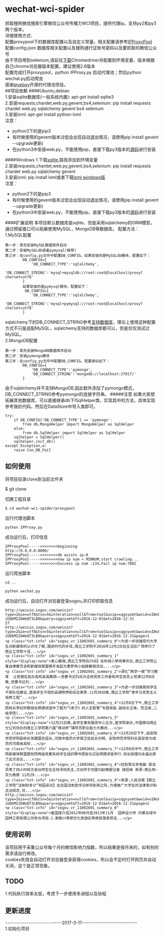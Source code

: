 # wechat-wci-spider

抓取搜狗微信搜索引擎微信公众号传播力WCI项目，提供代理ip。支持py2和py3两个版本。
<br/>
详细使用方式:<br/>
配置proxypool下的数据库配置以及自定义常量，相关配置请参考[IPProxyPool](https://github.com/qiyeboy/IPProxyPool)<br/>
配置config.json 数据库相关配置以及搜狗通行证账号密码以及要抓取的微信公众号<br/>
由于项目用到selenium,请前往[下载](http://chromedriver.storage.googleapis.com/index.html)Chromedriver并配置到环境变量，版本根据自己chrome浏览器版本配置，建议使用2.6版本<br/>
配置完成打开proxypool，python IPProxy.py 启动代理池；然后python wechat.py启动爬虫
<br/>
感谢[qiyeboy](https://github.com/qiyeboy/IPProxyPool)开源的代理池项目。
<br/>
##项目依赖
####Ubuntu,debian
<br/>
1.安装sqlite数据库(一般系统内置):
apt-get install sqlite3
<br/>
2.安装requests,chardet,web.py,gevent,bs4,selenium:
pip install requests chardet web.py sqlalchemy gevent bs4 selenium
<br/>
3.安装lxml:
apt-get install python-lxml
<br/>
注意：

* python3下的是pip3
* 有时候使用的gevent版本过低会出现自动退出情况，请使用pip install gevent --upgrade更新)
* 在python3中安装web.py，不能使用pip，直接下载py3版本的[源码](https://codeload.github.com/webpy/webpy/zip/py3)进行安装

####Windows
1.下载[sqlite](http://www.sqlite.org/download.html),路径添加到环境变量
<br/>
2.安装requests,chardet,web.py,gevent,bs4,selenium:
pip install requests chardet web.py sqlalchemy gevent
<br/>
3.安装lxml:
pip install lxml或者下载[lxml windows版](https://pypi.python.org/pypi/lxml/)
<br/>
注意：

* python3下的是pip3
* 有时候使用的gevent版本过低会出现自动退出情况，请使用pip install gevent --upgrade更新)
* 在python3中安装web.py，不能使用pip，直接下载py3版本的[源码](https://codeload.github.com/webpy/webpy/zip/py3)进行安装

####扩展说明
本项目默认数据库是sqlite，但是采用sqlalchemy的ORM模型，通过预留接口可以拓展使用MySQL，MongoDB等数据库。
配置方法：
<br/>
1.MySQL配置
```
第一步：首先安装MySQL数据库并启动
第二步：安装MySQLdb或者pymysql(推荐)
第三步：在config.py文件中配置DB_CONFIG。如果安装的是MySQLdb模块，配置如下：
        DB_CONFIG={
            'DB_CONNECT_TYPE':'sqlalchemy',
            'DB_CONNECT_STRING':'mysql+mysqldb://root:root@localhost/proxy?charset=utf8'
        }
        如果安装的是pymysql模块，配置如下：
         DB_CONFIG={
            'DB_CONNECT_TYPE':'sqlalchemy',
            'DB_CONNECT_STRING':'mysql+pymysql://root:root@localhost/proxy?charset=utf8'
        }
```
sqlalchemy下的DB_CONNECT_STRING参考[支持数据库](http://docs.sqlalchemy.org/en/latest/core/engines.html#supported-databases)，理论上使用这种配置方式不只是适配MySQL，sqlalchemy支持的数据库都可以，但是仅仅测试过MySQL。
<br/>
2.MongoDB配置
```
第一步：首先安装MongoDB数据库并启动
第二步：安装pymongo模块
第三步：在config.py文件中配置DB_CONFIG。配置类似如下：
        DB_CONFIG={
            'DB_CONNECT_TYPE':'pymongo',
            'DB_CONNECT_STRING':'mongodb://localhost:27017/'
        }
```
由于sqlalchemy并不支持MongoDB,因此额外添加了pymongo模式，DB_CONNECT_STRING参考pymongo的连接字符串。
#####注意
如果大家想拓展其他数据库，可以直接继承db下ISqlHelper类，实现其中的方法，具体实现参考我的代码，然后在DataStore中导入类即可。
```
try:
    if DB_CONFIG['DB_CONNECT_TYPE'] == 'pymongo':
        from db.MongoHelper import MongoHelper as SqlHelper
    else:
        from db.SqlHelper import SqlHelper as SqlHelper
    sqlhelper = SqlHelper()
    sqlhelper.init_db()
except Exception,e:
    raise Con_DB_Fail
```


## 如何使用

将项目目录clone到当前文件夹

$ git clone

切换工程目录

```
$ cd wechat-wci-spider/proxypool
```

运行代理池脚本

```
python IPProxy.py
```
成功运行后，打印信息
```
IPProxyPool----->>>>>>>>beginning
http://0.0.0.0:8000/
IPProxyPool----->>>>>>>>db exists ip:0
IPProxyPool----->>>>>>>>now ip num < MINNUM,start crawling...
IPProxyPool----->>>>>>>>Success ip num :134,Fail ip num:7882
```
运行爬虫脚本
```
cd ..
```

```
python wechat.py
```
成功运行后，自动打开浏览器登录sogou,并打印抓取信息
```
http://weixin.sogou.com/weixin?type=2&ie=utf8&tsn=5&interation=null&from=tool&usip=sqgxyxmt&wxid=oIWsFtwSrbd-iUQ6MI2bWeQT3LB0&query=sqgxyxmt&ft=2016-12-01&et=2016-12-31
27
http://weixin.sogou.com/weixin?type=2&ie=utf8&tsn=5&interation=null&from=tool&usip=sqgxyxmt&wxid=oIWsFtwSrbd-iUQ6MI2bWeQT3LB0&query=sqgxyxmt&ft=2016-12-01&et=2016-12-31&page=1
<p class="txt-info" id="sogou_vr_11002601_summary_0">为进一步加强现代大学生对新媒体的认识与了解,跟进时代的步伐,商丘工学院于2016年12月2日在生活区广场举行了商丘工学院十佳...</p>
<p class="txt-info" id="sogou_vr_11002601_summary_1" style="display:none">爱心募捐,商丘工学院在行动】在听闻小梦冉事件后,商丘工学院公寓自律委员会和新媒体联盟携手发起为曹梦冉小姑娘募捐活动,...</p>
<p class="txt-info" id="sogou_vr_11002601_summary_2">深化“两学一做”学习教育  让党旗在民办高校高高飘扬——党委书记刘兵为全校党务工作者和师生党员上党课12月8日晚,党委书记刘...</p>
<p class="txt-info" id="sogou_vr_11002601_summary_3">为进一步加强我校学生干部队伍建设,提高学生干部的品德修养和综合素质.11月30日晚,商丘工学院“青年马克思主义培养工程”...</p>
<p class="txt-info" id="sogou_vr_11002601_summary_4">12月8日下午,商丘工学院校长李纪轩教授在明德讲堂作了题为“《老子》的人生智慧”专题讲座.副校长王峰、范玉峰,二级学院(...</p>
<p class="txt-info" id="sogou_vr_11002601_summary_5" style="display:none">12月21日晚,由学生事务服务中心主办,医学院承办,中国移动商丘分公司协办的商丘工学院第六届“移动杯”辅导员职业能力大赛闭...</p>
<p class="txt-info" id="sogou_vr_11002601_summary_6">12月28日下午,由安阳师范学院副校长张建国任组长,河南中医药大学保卫处处长刘明、安阳师范学院科长苗安民为成员的河南省高校...</p>
<p class="txt-info" id="sogou_vr_11002601_summary_7">12月8日中午,商丘工学院新媒体联盟暨校院两级党委系统学生组织聘书颁发仪式在明德讲堂举行.校长助理刘永福出席了此次会议,...</p>
<p class="txt-info" id="sogou_vr_11002601_summary_8">捡到笔记本电脑 保洁员等了四小时校方发动师生在全校寻找失主,次日终于完璧归赵晚报记者 成绍峰 来源:商丘网—京九晚报 11月29...</p>
<p class="txt-info" id="sogou_vr_11002601_summary_9">来源:人民日报【商丘工学院“法制知多少”校园采访】在全国法制宣传日即将到来之际,为增强广大学生的法律意识和法治观念,巩...</p>
http://weixin.sogou.com/weixin?type=2&ie=utf8&tsn=5&interation=null&from=tool&usip=sqgxyxmt&wxid=oIWsFtwSrbd-iUQ6MI2bWeQT3LB0&query=sqgxyxmt&ft=2016-12-01&et=2016-12-31&page=2
<p class="txt-info" id="sogou_vr_11002601_summary_0" style="display:none">崔国莲介绍2012年06月至2013年11月  园林设计师 内蒙古绿华园林工程有限公司参与项目:1.敕勒川草原文化旅游区草原部落景观设...</p>

```

## 使用说明


该项目用于采集公众号每个月的微信影响力指数，所以结果是按月来的，如有别的需求请自行修改。<br/>
cookies失效会自动打开浏览器登录获得cookies，所以会不定时打开网页并自动关闭，这个是正常现象。

## TODO
1.代码执行效率太低，考虑下一步使用多进程以及协程
<br/>


## 更新进度


-----------------------------2017-3-17----------------------------
<br/>
1.初始化项目
<br/>
